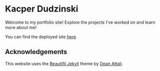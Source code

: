 # Kacper Dudzinski

Welcome to my portfolio site! Explore the projects I've worked on and learn more
about me!

You can find the deployed site [here](https://meezeus.github.io/).

## Acknowledgements

This website uses the [Beautifil Jekyll](https://beautifuljekyll.com/) theme by
[Dean Attali](https://deanattali.com).
